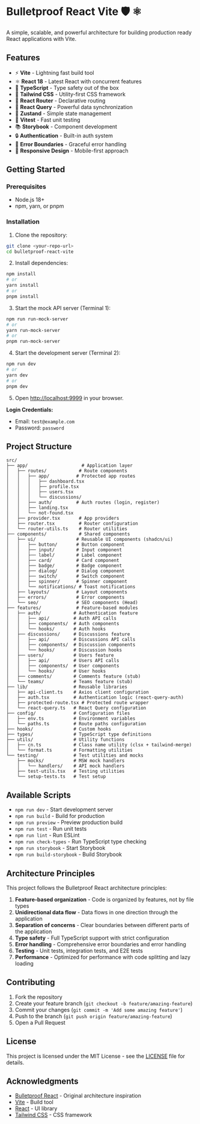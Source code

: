 # Bulletproof React Vite 🛡️ ⚛️

A simple, scalable, and powerful architecture for building production ready React applications with Vite.

## Features

- ⚡ **Vite** - Lightning fast build tool
- ⚛️ **React 18** - Latest React with concurrent features
- 🔷 **TypeScript** - Type safety out of the box
- 🎨 **Tailwind CSS** - Utility-first CSS framework
- 🧭 **React Router** - Declarative routing
- 🔄 **React Query** - Powerful data synchronization
- 🏪 **Zustand** - Simple state management
- 🧪 **Vitest** - Fast unit testing
- 📚 **Storybook** - Component development
- 🔒 **Authentication** - Built-in auth system
- 🎯 **Error Boundaries** - Graceful error handling
- 📱 **Responsive Design** - Mobile-first approach

## Getting Started

### Prerequisites

- Node.js 18+ 
- npm, yarn, or pnpm

### Installation

1. Clone the repository:
```bash
git clone <your-repo-url>
cd bulletproof-react-vite
```

2. Install dependencies:
```bash
npm install
# or
yarn install
# or
pnpm install
```

3. Start the mock API server (Terminal 1):
```bash
npm run run-mock-server
# or
yarn run-mock-server
# or
pnpm run-mock-server
```

4. Start the development server (Terminal 2):
```bash
npm run dev
# or
yarn dev
# or
pnpm dev
```

5. Open [http://localhost:9999](http://localhost:9999) in your browser.

**Login Credentials:**
- Email: `test@example.com`
- Password: `password`

## Project Structure

```
src/
├── app/                    # Application layer
│   ├── routes/            # Route components
│   │   ├── app/          # Protected app routes
│   │   │   ├── dashboard.tsx
│   │   │   ├── profile.tsx
│   │   │   ├── users.tsx
│   │   │   └── discussions/
│   │   ├── auth/         # Auth routes (login, register)
│   │   ├── landing.tsx
│   │   └── not-found.tsx
│   ├── provider.tsx       # App providers
│   ├── router.tsx         # Router configuration
│   └── router-utils.ts    # Router utilities
├── components/            # Shared components
│   ├── ui/               # Reusable UI components (shadcn/ui)
│   │   ├── button/       # Button component
│   │   ├── input/        # Input component
│   │   ├── label/        # Label component
│   │   ├── card/         # Card component
│   │   ├── badge/        # Badge component
│   │   ├── dialog/       # Dialog component
│   │   ├── switch/       # Switch component
│   │   ├── spinner/      # Spinner component
│   │   └── notifications/ # Toast notifications
│   ├── layouts/          # Layout components
│   ├── errors/           # Error components
│   └── seo/              # SEO components (Head)
├── features/             # Feature-based modules
│   ├── auth/            # Authentication feature
│   │   ├── api/         # Auth API calls
│   │   ├── components/  # Auth components
│   │   └── hooks/       # Auth hooks
│   ├── discussions/     # Discussions feature
│   │   ├── api/         # Discussions API calls
│   │   ├── components/  # Discussion components
│   │   └── hooks/       # Discussion hooks
│   ├── users/           # Users feature
│   │   ├── api/         # Users API calls
│   │   ├── components/  # User components
│   │   └── hooks/       # User hooks
│   ├── comments/        # Comments feature (stub)
│   └── teams/           # Teams feature (stub)
├── lib/                 # Reusable libraries
│   ├── api-client.ts    # Axios client configuration
│   ├── auth.tsx         # Authentication logic (react-query-auth)
│   ├── protected-route.tsx # Protected route wrapper
│   └── react-query.ts   # React Query configuration
├── config/              # Configuration files
│   ├── env.ts           # Environment variables
│   └── paths.ts         # Route paths configuration
├── hooks/               # Custom hooks
├── types/               # TypeScript type definitions
├── utils/               # Utility functions
│   ├── cn.ts            # Class name utility (clsx + tailwind-merge)
│   └── format.ts        # Formatting utilities
└── testing/             # Test utilities and mocks
    ├── mocks/           # MSW mock handlers
    │   └── handlers/    # API mock handlers
    ├── test-utils.tsx   # Testing utilities
    └── setup-tests.ts   # Test setup
```

## Available Scripts

- `npm run dev` - Start development server
- `npm run build` - Build for production
- `npm run preview` - Preview production build
- `npm run test` - Run unit tests
- `npm run lint` - Run ESLint
- `npm run check-types` - Run TypeScript type checking
- `npm run storybook` - Start Storybook
- `npm run build-storybook` - Build Storybook

## Architecture Principles

This project follows the Bulletproof React architecture principles:

1. **Feature-based organization** - Code is organized by features, not by file types
2. **Unidirectional data flow** - Data flows in one direction through the application
3. **Separation of concerns** - Clear boundaries between different parts of the application
4. **Type safety** - Full TypeScript support with strict configuration
5. **Error handling** - Comprehensive error boundaries and error handling
6. **Testing** - Unit tests, integration tests, and E2E tests
7. **Performance** - Optimized for performance with code splitting and lazy loading

## Contributing

1. Fork the repository
2. Create your feature branch (`git checkout -b feature/amazing-feature`)
3. Commit your changes (`git commit -m 'Add some amazing feature'`)
4. Push to the branch (`git push origin feature/amazing-feature`)
5. Open a Pull Request

## License

This project is licensed under the MIT License - see the [LICENSE](LICENSE) file for details.

## Acknowledgments

- [Bulletproof React](https://github.com/alan2207/bulletproof-react) - Original architecture inspiration
- [Vite](https://vitejs.dev/) - Build tool
- [React](https://reactjs.org/) - UI library
- [Tailwind CSS](https://tailwindcss.com/) - CSS framework
